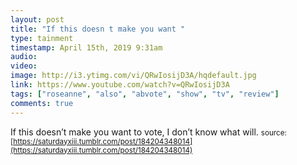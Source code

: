 ```yaml
---
layout: post
title: "If this doesn t make you want "
type: tainment
timestamp: April 15th, 2019 9:31am
audio: 
video: 
image: http://i3.ytimg.com/vi/QRwIosijD3A/hqdefault.jpg
link: https://www.youtube.com/watch?v=QRwIosijD3A
tags: ["roseanne", "also", "abvote", "show", "tv", "review"]
comments: true
---
```

If this doesn’t make you want to vote, I don’t know what will.
<small>source: [https://saturdayxiii.tumblr.com/post/184204348014](https://saturdayxiii.tumblr.com/post/184204348014)</small>